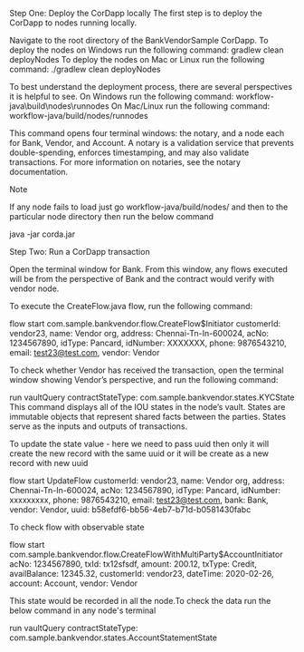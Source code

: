 Step One: Deploy the CorDapp locally
The first step is to deploy the CorDapp to nodes running locally.

Navigate to the root directory of the BankVendorSample CorDapp.
To deploy the nodes on Windows run the following command: gradlew clean deployNodes
To deploy the nodes on Mac or Linux run the following command: ./gradlew clean deployNodes

To best understand the deployment process, there are several perspectives it is helpful to see. On Windows run the following command: 
workflow-java\build\nodes\runnodes
On Mac/Linux run the following command:
workflow-java/build/nodes/runnodes

This command opens four terminal windows: the notary, and a node each for Bank, Vendor, and Account. A notary is a validation service that prevents double-spending, enforces timestamping, and may also validate transactions. For more information on notaries, see the notary documentation.

Note

If any node fails to load just go workflow-java/build/nodes/ and then to the particular node directory then run the below command

java -jar corda.jar

Step Two: Run a CorDapp transaction


Open the terminal window for Bank. From this window, any flows executed will be from the perspective of Bank and the contract would verify with vendor node.

To execute the CreateFlow.java flow, run the following command:

flow start com.sample.bankvendor.flow.CreateFlow$Initiator customerId: vendor23, name: Vendor org, address: Chennai-Tn-In-600024, acNo: 1234567890, idType: Pancard, idNumber: XXXXXXX, phone: 9876543210, email: test23@test.com, vendor: Vendor


To check whether Vendor has received the transaction, open the terminal window showing Vendor’s perspective, and run the following command:

run vaultQuery contractStateType: com.sample.bankvendor.states.KYCState
This command displays all of the IOU states in the node’s vault. States are immutable objects that represent shared facts between the parties. States serve as the inputs and outputs of transactions.

To update the state value - here we need to pass uuid then only it will create the new record with the same uuid or it will be create as a new record with new uuid

flow start UpdateFlow customerId: vendor23, name: Vendor org, address: Chennai-Tn-In-600024, acNo: 1234567890, idType: Pancard, idNumber: xxxxxxxxx, phone: 9876543210, email: test23@test.com, bank: Bank, vendor: Vendor, uuid: b58efdf6-bb56-4eb7-b71d-b0581430fabc


To check flow with observable state

flow start com.sample.bankvendor.flow.CreateFlowWithMultiParty$AccountInitiator acNo: 1234567890, txId: tx12sfsdf, amount: 200.12, txType: Credit, availBalance: 12345.32, customerId: vendor23, dateTime: 2020-02-26, account: Account, vendor: Vendor

This state would be recorded in all the node.To check the data run the below command in any node's terminal

run vaultQuery contractStateType: com.sample.bankvendor.states.AccountStatementState
